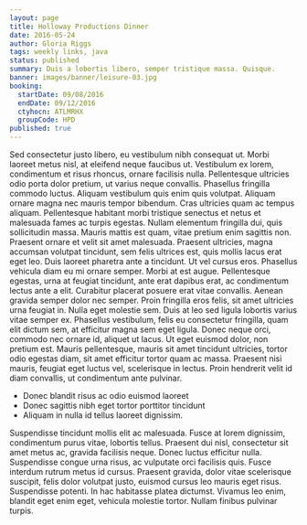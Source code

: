 ```yaml
---
layout: page
title: Holloway Productions Dinner
date: 2016-05-24
author: Gloria Riggs
tags: weekly links, java
status: published
summary: Duis a lobortis libero, semper tristique massa. Quisque.
banner: images/banner/leisure-03.jpg
booking:
  startDate: 09/08/2016
  endDate: 09/12/2016
  ctyhocn: ATLMRHX
  groupCode: HPD
published: true
---
```

Sed consectetur justo libero, eu vestibulum nibh consequat ut. Morbi laoreet metus nisl, at eleifend neque faucibus ut. Vestibulum ex lorem, condimentum et risus rhoncus, ornare facilisis nulla. Pellentesque ultricies odio porta dolor pretium, ut varius neque convallis. Phasellus fringilla commodo luctus. Aliquam vestibulum quis enim quis volutpat. Aliquam ornare magna nec mauris tempor bibendum. Cras ultricies quam ac tempus aliquam. Pellentesque habitant morbi tristique senectus et netus et malesuada fames ac turpis egestas. Nullam elementum fringilla dui, quis sollicitudin massa. Mauris mattis est quam, vitae pretium enim sagittis non. Praesent ornare et velit sit amet malesuada. Praesent ultricies, magna accumsan volutpat tincidunt, sem felis ultrices est, quis mollis lacus erat eget leo. Duis laoreet pharetra ante a tincidunt. Ut vel cursus eros. Phasellus vehicula diam eu mi ornare semper.
Morbi at est augue. Pellentesque egestas, urna at feugiat tincidunt, ante erat dapibus erat, ac condimentum lectus ante a elit. Curabitur placerat posuere erat vitae convallis. Aenean gravida semper dolor nec semper. Proin fringilla eros felis, sit amet ultricies urna feugiat in. Nulla eget molestie sem. Duis at leo sed ligula lobortis varius vitae semper ex. Phasellus vestibulum, felis eu consectetur fringilla, quam elit dictum sem, at efficitur magna sem eget ligula. Donec neque orci, commodo nec ornare id, aliquet ut lacus. Ut eget euismod dolor, non pretium est. Mauris pellentesque, mauris sit amet tincidunt ultricies, tortor odio egestas diam, sit amet efficitur tortor quam ac massa. Praesent nisi mauris, feugiat eget luctus vel, scelerisque in lectus. Proin hendrerit velit id diam convallis, ut condimentum ante pulvinar.

* Donec blandit risus ac odio euismod laoreet
* Donec sagittis nibh eget tortor porttitor tincidunt
* Aliquam in nulla id tellus laoreet dignissim.

Suspendisse tincidunt mollis elit ac malesuada. Fusce at lorem dignissim, condimentum purus vitae, lobortis tellus. Praesent dui nisl, consectetur sit amet metus ac, gravida facilisis neque. Donec luctus efficitur nulla. Suspendisse congue urna risus, ac vulputate orci facilisis quis. Fusce interdum rutrum metus id cursus. Praesent gravida, dolor vitae scelerisque suscipit, felis dolor volutpat justo, euismod cursus leo mauris eget risus. Suspendisse potenti. In hac habitasse platea dictumst. Vivamus leo enim, blandit eget enim eget, vehicula molestie tortor. Nullam finibus pulvinar turpis.
